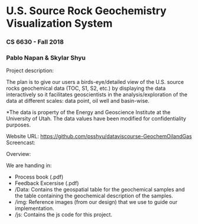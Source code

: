 # U.S. Source Rock Geochemistry Visualization System
### CS 6630 - Fall 2018
### Pablo Napan & Skylar Shyu

Project description:

The plan is to give our users a birds-eye/detailed view of
the U.S. source rocks geochemical data (TOC, S1, S2, etc.) by displaying the data interactively
so it facilitates geoscientists in the analysis/exploration of the data at different
scales: data point, oil well and basin-wise.

*The data is property of the Energy and Geoscience Institute at the University of Utah. The data values have been modified
for confidentiality purposes.

Website URL: https://github.com/psshyu/dataviscourse-GeochemOilandGas
Screencast:

Overview:

We are handing in:

- Process book (.pdf)
- Feedback Excersise (.pdf)
- /Data: Contains the geospatial table for the geochemical samples and the table containing the geochemical description of the samples.
- /img: Reference images (from our design) that we use to guide our implementation.
- /js: Contains the js code for this project.
